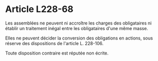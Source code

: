 # Article L228-68

Les assemblées ne peuvent ni accroître les charges des obligataires ni établir un traitement inégal entre les obligataires d'une même masse.

Elles ne peuvent décider la conversion des obligations en actions, sous réserve des dispositions de l'article L. 228-106.

Toute disposition contraire est réputée non écrite.
